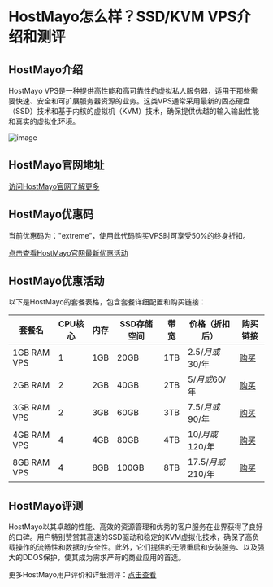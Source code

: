 # HostMayo怎么样？SSD/KVM VPS介绍和测评

## HostMayo介绍
HostMayo VPS是一种提供高性能和高可靠性的虚拟私人服务器，适用于那些需要快速、安全和可扩展服务器资源的业务。这类VPS通常采用最新的固态硬盘（SSD）技术和基于内核的虚拟机（KVM）技术，确保提供优越的输入输出性能和真实的虚拟化环境。

![image](https://github.com/am1217cody/HostMayo/assets/169874746/b7d09f09-43b2-4bde-be50-54f1cbdbefe8)

## HostMayo官网地址
[访问HostMayo官网了解更多](https://hostmayo.com/members/index.php?aff=743)

## HostMayo优惠码
当前优惠码为："extreme"，使用此代码购买VPS时可享受50%的终身折扣。

[点击查看HostMayo官网最新优惠活动](https://hostmayo.com/members/index.php?aff=743)

## HostMayo优惠活动

以下是HostMayo的套餐表格，包含套餐详细配置和购买链接：

| 套餐名    | CPU核心 | 内存  | SSD存储空间 | 带宽  | 价格（折扣后）   | 购买链接 |
|---------|---------|------|------------|-------|--------------|----------|
| 1GB RAM VPS | 1       | 1GB  | 20GB        | 1TB   | $2.5/月或$30/年 | [购买](https://hostmayo.com/members/index.php?aff=743) |
| 2GB RAM     | 2       | 2GB  | 40GB        | 2TB   | $5/月或$60/年   | [购买](https://hostmayo.com/members/index.php?aff=743) |
| 3GB RAM VPS | 2       | 3GB  | 60GB        | 3TB   | $7.5/月或$90/年 | [购买](https://hostmayo.com/members/index.php?aff=743) |
| 4GB RAM VPS | 4       | 4GB  | 80GB        | 4TB   | $10/月或$120/年 | [购买](https://hostmayo.com/members/index.php?aff=743) |
| 8GB RAM VPS | 4       | 8GB  | 100GB       | 8TB   | $17.5/月或$210/年 | [购买](https://hostmayo.com/members/index.php?aff=743) |

## HostMayo评测
HostMayo以其卓越的性能、高效的资源管理和优秀的客户服务在业界获得了良好的口碑。用户特别赞赏其高速的SSD驱动和稳定的KVM虚拟化技术，确保了高负载操作的流畅性和数据的安全性。此外，它们提供的无限重启和安装服务、以及强大的DDOS保护，使其成为需求严苛的商业应用的首选。

更多HostMayo用户评价和详细测评：[点击查看](https://hostmayo.com/members/index.php?aff=743)
